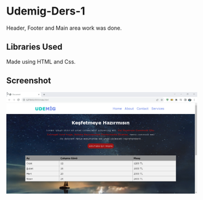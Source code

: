 <h1>Udemig-Ders-1</h1>

Header, Footer and Main area work was done.

<h2>Libraries Used</h2>

Made using HTML and Css.

<h2>Screenshot</h2>

![](ders1-video.gif)
